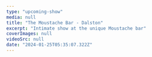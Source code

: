 ```yaml
---
type: "upcoming-show"
media: null
title: "The Moustache Bar - Dalston"
excerpt: "Intimate show at the unique Moustache bar"
coverImages: null
videoSrc: null
date: "2024-01-25T05:35:07.322Z"
---
```

